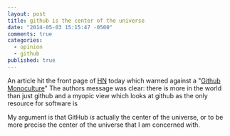 ```yaml
---
layout: post
title: github is the center of the universe
date: "2014-05-03 15:15:47 -0500"
comments: true
categories: 
  - opinion
  - github
published: true
---
```


An article hit the front page of [HN](http://news.ycombinator.com) today which warned against a "[Github Monoculture](http://nedbatchelder.com//blog/201405/github_monoculture.html)" The authors message was clear: there is more in the world than just github and a myopic view which looks at github as the only resource for software is 

<!-- more -->

My argument is that GitHub _is_ actually the center of the universe, or to be more precise the center of the universe that I am concerned with.

